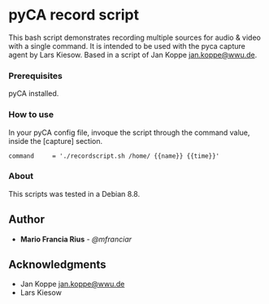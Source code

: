 # pyCA record script

This bash script demonstrates recording multiple sources for audio & video with a single command. It is intended to be used with the pyca capture agent by Lars Kiesow. Based in a script of Jan Koppe <jan.koppe@wwu.de>.

### Prerequisites

pyCA installed.

### How to use

In your pyCA config file, invoque the script through the command value, inside the [capture] section.
```
command		= './recordscript.sh /home/ {{name}} {{time}}'
``` 

### About

This scripts was tested in a Debian 8.8.

## Author

* **Mario Francia Rius** - *@mfranciar*

## Acknowledgments

* Jan Koppe <jan.koppe@wwu.de>
* Lars Kiesow 

